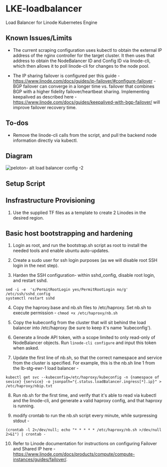 # LKE-loadbalancer
Load Balancer for Linode  Kubernetes Engine

## Known Issues/Limits

* The current scraping configuration uses kubectl to obtain the external IP address of the nginx controller for the target cluster. It then uses that address to obtain the NodeBalancer ID and Config ID via linode-cli, which then allows it to poll linode-cli for changes to the node pool. 

* The IP sharing failover is configured per this guide - https://www.linode.com/docs/guides/ip-failover/#configure-failover - BGP failover can converge in a longer time vs. failover that combines BGP with a higher fidelity failover/heartbeat sharing. Implementing keepalived as described here - https://www.linode.com/docs/guides/keepalived-with-bgp-failover/ will improve failover recovery time. 

## To-dos 

* Remove the linode-cli calls from the script, and pull the backend node information directly via kubectl.

## Diagram 
![peloton- alt load balancer config -2](https://user-images.githubusercontent.com/19197357/207985916-7cb03032-e7cd-419f-800e-4c1ef2870ea6.png)

## Setup Script

## Insfrastructure Provisioning 

1. Use the supplied TF files as a template to create 2 Linodes in the desired region. 

## Basic host bootstrapping and hardening 

1. Login as root, and run the bootstrap.sh script as root to install the needed tools and enable ubuntu auto-updates.

2. Create a sudo user for ssh login purposes (as we will disable root SSH login in the next step). 

3. Harden the SSH configuration- within sshd_config, disable root login, and restart sshd.
```
sed -i -e  's/PermitRootLogin yes/PermitRootLogin no/g'  /etc/ssh/sshd_config
systemctl restart sshd
```
4. Copy the haproxy.base and nb.sh files to /etc/haproxy. Set nb.sh to execute permission - ```chmod +x /etc/haproxy/nb.sh```

5. Copy the kubeconfig from the cluster that will sit behind the load balancer into /etc/haproxy (be sure to keep it's name 'kubeconfig').

6. Generate a linode API token, with a scope limited to only read-only of NodeBalancer objects. Run ```linode-cli configure``` and input this token when asked. 

7. Update the first line of nb.sh, so that the correct namespace and service from the cluster is specified. For example, this is the nb.sh line 1 from the lb-stg-ewr-1 load balancer - 

```
kubectl get svc --kubeconfig=/etc/haproxy/kubeconfig -n {namespace of sevice} {service} -o jsonpath="{.status.loadBalancer.ingress[*].ip}" > /etc/haproxy/nbip.txt
```

8. Run nb.sh for the first time, and verify that it's able to read via kubectl and the linode-cli, and generate a valid haproxy config, and that haproxy is running.

9. modify crontab to run the nb.sh script every minute, while surpressing stdout -

```
(crontab -l 2>/dev/null; echo "* * * * * /etc/haproxy/nb.sh >/dev/null 2>&1") | crontab -
```
10. Refer to Linode documentation for instructions on configuring Failover and Shared IP here - https://www.linode.com/docs/products/compute/compute-instances/guides/failover/. 

